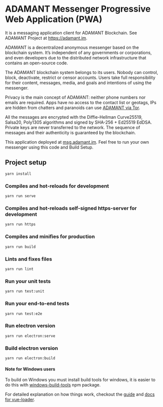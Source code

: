 # ADAMANT Messenger Progressive Web Application (PWA)

It is a messaging application client for ADAMANT Blockchain. See ADAMANT Project at https://adamant.im.

ADAMANT is a decentralized anonymous messenger based on the blockchain system. It’s independent of any governments or corporations, and even developers due to the distributed network infrastructure that contains an open-source code.

The ADAMANT blockchain system belongs to its users. Nobody can control, block, deactivate, restrict or censor accounts. Users take full responsibility for their content, messages, media, and goals and intentions of using the messenger.

Privacy is the main concept of ADAMANT: neither phone numbers nor emails are required. Apps have no access to the contact list or geotags, IPs are hidden from chatters and paranoids can use [ADAMANT via Tor](http://adamantmsg72ixni.onion/).

All the messages are encrypted with the Diffie-Hellman Curve25519, Salsa20, Poly1305 algorithms and signed by SHA-256 + Ed25519 EdDSA. Private keys are never transferred to the network. The sequence of messages and their authenticity is guaranteed by the blockchain.

This application deployed at [msg.adamant.im](https://msg.adamant.im/). Feel free to run your own messenger using this code and Build Setup.

## Project setup
```
yarn install
```

### Compiles and hot-reloads for development
```
yarn run serve
```

### Compiles and hot-reloads self-signed https-server for development
```
yarn run https
```

### Compiles and minifies for production
```
yarn run build
```

### Lints and fixes files
```
yarn run lint
```

### Run your unit tests
```
yarn run test:unit
```

### Run your end-to-end tests
```
yarn run test:e2e
```

### Run electron version
```
yarn run electron:serve
```

### Build electron version

```
yarn run electron:build
```

#### Note for Windows users
To build on Windows you must install build tools for windows, it is easier to do this with [windows-build-tools](https://github.com/felixrieseberg/windows-build-tools) npm package.



For detailed explanation on how things work, checkout the [guide](http://vuejs-templates.github.io/webpack/) and [docs for vue-loader](http://vuejs.github.io/vue-loader).

